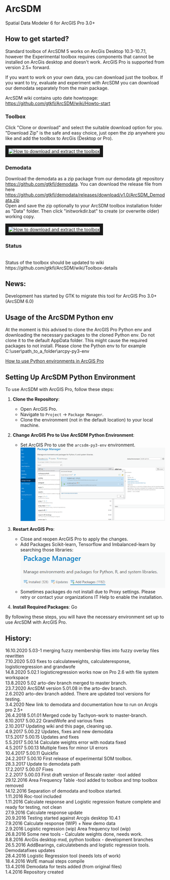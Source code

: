 # ArcSDM

Spatial Data Modeler 6 for ArcGIS Pro 3.0+<Br>


## How to get started? <br>

Standard toolbox of ArcSDM 5 works on ArcGis Desktop 10.3-10.7.1, however the Experimental toolbox requires components that cannot be installed on ArcGis desktop and doesn't work. ArcGIS Pro is supported from version 2.5+ forward.


If you want to work on your own data, you can download just the toolbox. If you want to try, evaluate and experiment with ArcSDM you can download our demodata separately from the main package. <br>

ArcSDM wiki contains upto date howtopage: https://github.com/gtkfi/ArcSDM/wiki/Howto-start


### Toolbox <br>
Click "Clone or download" and select the suitable download option for you. "Download Zip" is the safe and easy choice, just open the zip anywhere you like and add the toolbox to ArcGis (Desktop or Pro). <br>

<a href="http://www.youtube.com/watch?feature=player_embedded&v=w-EAv2A2jOM
" target="_blank"><img src="http://img.youtube.com/vi/w-EAv2A2jOM/0.jpg" 
alt="How to download and extract the toolbox" width="240" height="180" border="10" /></a>


### Demodata <br>
Download the demodata as a zip package from our demodata git repository https://github.com/gtkfi/demodata. You can download the release file from here https://github.com/gtkfi/demodata/releases/download/v1.0/ArcSDM_Demodata.zip <br>
Open and save the zip optionally to your ArcSDM toolbox installation folder as "Data" folder. Then click "initworkdir.bat" to create (or overwrite older) working copy. <br>

<a href="http://www.youtube.com/watch?feature=player_embedded&v=4rU1oDqEUrQ
" target="_blank"><img src="http://img.youtube.com/vi/4rU1oDqEUrQ/0.jpg" 
alt="How to download and extract the toolbox" width="240" height="180" border="10" /></a>


### Status
<br>
Status of the toolbox should be updated to wiki https://github.com/gtkfi/ArcSDM/wiki/Toolbox-details <bR>

## News: 

Development has started by GTK to migrate this tool for ArcGIS Pro 3.0+ (ArcSDM 6.0)

## Usage of the ArcSDM Python env

At the moment is this advised to clone the ArcGIS Pro Python env and downloading the necessary packages to the cloned Python env.
Do not clone it to the default AppData folder. This might cause the required packages to not install.
Please clone the Python env to for example C:\user\path_to_a_folder\arcpy-py3-env

[How to use Python environments in ArcGIS Pro](https://pro.arcgis.com/en/pro-app/latest/arcpy/get-started/activate-an-environment.htm)

## Setting Up ArcSDM Python Environment

To use ArcSDM with ArcGIS Pro, follow these steps:

1. **Clone the Repository**:
    - Open ArcGIS Pro.
    - Navigate to `Project` -> `Package Manager`.
    - Clone the environment (not in the default location) to your local machine.

2. **Change ArcGIS Pro to Use ArcSDM Python Environment**:
    - Set ArcGIS Pro to use the `arcsdm-py3-env` environment.
    ![Using ArcSDM Python Environment](./img/use_arcsdm-py3-env.PNG)

3. **Restart ArcGIS Pro**:
    - Close and reopen ArcGIS Pro to apply the changes.
    - Add Packages Scikit-learn, Tensorflow and Imbalanced-learn by searching those libraries:
    ![Add Packages to ArcSDM Python Environment](./img/add_packages_arcsdm_py3_env.PNG)
    - Sometimes packages do not install due to Proxy settings. Please retry or contact your organizations IT Help to enable the installation.

4. **Install Required Packages**:
    Go

By following these steps, you will have the necessary environment set up to use ArcSDM with ArcGIS Pro.


## History:
16.10.2020 5.03-1 merging fuzzy membership files into fuzzy overlay files rewritten<br> 
7.10.2020 5.03 fixes to calculateweights, calculateresponse, logisticregression and grandwofe<br>
14.8.2020 5.02.1 logisticregression works now on Pro 2.6 with file system workspace<br> 
13.8.2020 5.02 arto-dev branch merged to master branch.<br> 
23.7.2020 ArcSDM version 5.01.08 in the arto-dev branch.<br>
2.6.2020 arto-dev branch added. There are updated tool versions for testing.<br>
3.4.2020 New link to demodata and documentation how to run on Arcgis pro 2.5+<br>
26.4.2018 5.01.01 Merged code by Tachyon-work to master-branch.<br>
6.10.2017 5.00.22 GrandWofe and various fixes<br>
2.10.2017 Updating wiki and this page, cleaning up. <br>
4.9.2017 5.00.22 Updates, fixes and new demodata<br>
17.5.2017 5.00.15 Updates and fixes <br>
5.5.2017 5.00.14 Calculate weights error with nodata fixed <br>
4.5.2017 5.00.13 Multiple fixes for minor UI errors <br>
10.4.2017 5.00.11 Quickfix<br>
24.2.2017 5.00.10 First release of experimental SOM toolbox.<br>
28.3.2017 Update to demodata path<br>
17.2.2017 5.00.07 Fixes <br>
2.2.2017 5.00.03 First draft version of Rescale raster -tool added<br>
29.12.2016 Area Frequency Table -tool added to toolbox and tmp toolbox removed<br>
14.12.2016 Separation of demodata and toolbox started.<br>
1.11.2016 Roc-tool included <br>
1.11.2016 Calculate response and Logistic regression feature complete and ready for testing, not clean<br>
27.9.2016 Calculate response update <br>
20.9.2016 Testing started against Arcgis desktop 10.4.1 <br>
7.9.2016 Calculate response (WIP) + New demo data <br>
2.9.2016 Logistic regression (wip) Area frequency tool (wip)<br>
26.8.2016 Some new tools - Calculate weights done, needs work.<br>
8.8.2016  ArcGis desktop mxd, python toolbox - development branches <br>
26.5.2016 AddBearings, calculatebends and logistic regression tools. Demodatafixes updates<br>
28.4.2016 Logistic Regression tool (needs lots of work)<br>
18.4.2016 WofE manual steps compile<br>
13.4.2016 Demodata for tests added (from original files)<br>
1.4.2016 Repository created <br>
